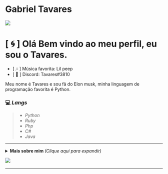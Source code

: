 # Gabriel Tavares

<p>
<img src= "https://camo.githubusercontent.com/71b837571c48af3aa60a73dbc9d5936aa359d78efbfa8a6743cbbbc16b80ef4d/68747470733a2f2f63646e2e646973636f72646170702e636f6d2f6174746163686d656e74732f3830353930323039333930363630383138362f3830353931333937323533353539303932322f74656e6f722e676966"/>
</p>

# [ 🌀 ] Olá Bem vindo ao meu perfil, eu sou o Tavares.


- [ 🎶 ] Música favorita: Lil peep
- [ 💬 ] Discord: Tavares#3810


Meu nome é Tavares e sou fã do Elon musk, minha linguagem de programação favorita é Python.

<h3>💻 <em>Langs</em></h3>
<blockquote>
  <ul>
    <li><em>Python</em></li>
    <li><em>Ruby</em></li>
    <li><em>Php</em></li>
    <li><em>C#</em></li>
    <li><em>Java</em></li>
  </ul>
</blockquote>

---

<details>
  <summary> <b> Mais sobre mim </b> <i>(Clique aqui para expandir)</i> </summary>
  <br>
  
  <a href="https://github.com/anuraghazra/github-readme-stats">
    <img align="center" src="https://github-readme-stats.vercel.app/api?username=GabrielTavares&show_icons=true&count_private=true&theme=radical&hide=issues" />
  </a>
  
   <h2 align="center">💰 Donate</h2>
 
 Chave **Pix** para quem quiser que eu continue postando scripts, ferramentas de pentest e vírus
 ```
  (19) 99289-1236
 ```

<p>
<img src= "https://camo.githubusercontent.com/71b837571c48af3aa60a73dbc9d5936aa359d78efbfa8a6743cbbbc16b80ef4d/68747470733a2f2f63646e2e646973636f72646170702e636f6d2f6174746163686d656e74732f3830353930323039333930363630383138362f3830353931333937323533353539303932322f74656e6f722e676966"/>
</p>

  
---
  
  <p>
    <a href="https://github.com/ryo-ma/github-profile-trophy" align="center">
      <img align="center" src="https://github-profile-trophy.vercel.app/?theme=dracula&margin-w=8&column=6&username=Kiny-Kiny" alt="Trophies" />
    </a>
  </p>
  
  <img src="https://github-readme-stats.vercel.app/api/top-langs/?username=Kiny-Kiny&layout=compact&langs_count=999&theme=radical" alt="Langs" />
</p>
<hr>
<p align="center">
  <img src="https://github.com/Kiny-Kiny/Kiny-Kiny/blob/main/ova-jojo.gif" width="250px">
</p>
</details>

<p>
<img src= "https://camo.githubusercontent.com/71b837571c48af3aa60a73dbc9d5936aa359d78efbfa8a6743cbbbc16b80ef4d/68747470733a2f2f63646e2e646973636f72646170702e636f6d2f6174746163686d656e74732f3830353930323039333930363630383138362f3830353931333937323533353539303932322f74656e6f722e676966"/>
</p>
<hr>
